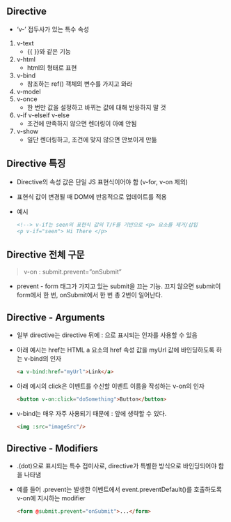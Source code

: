 ## Directive

- ‘v-’ 접두사가 있는 특수 속성
1. v-text
    - {{ }}와 같은 기능
2. v-html
    - html의 형태로 표현
3. v-bind
    - 참조하는 ref() 객체의 변수를 가지고 와라
4. v-model
5. v-once
    - 한 번만 값을 설정하고 바뀌는 값에 대해 반응하지 말 것
6. v-if v-elseif  v-else
    - 조건에 만족하지 않으면 렌더링이 아예 안됨
7. v-show
    - 일단 렌더링하고, 조건에 맞지 않으면 안보이게 만듦

## Directive 특징

- Directive의 속성 값은 단일 JS 표현식이어야 함 (v-for, v-on 제외)
- 표현식 값이 변경될 때 DOM에 반응적으로 업데이트를 적용
- 예시
    
    ```html
    <!--> v-if는 seen의 표현식 값의 T/F를 기반으로 <p> 요소를 제거/삽입
    <p v-if="seen"> Hi There </p>
    ```
    

## Directive 전체 구문

> v-on : submit.prevent=”onSubmit”
> 

- prevent - form 태그가 가지고 있는 submit을 끄는 기능. 끄지 않으면 submit이 form에서 한 번, onSubmit에서 한 번 총 2번이 일어난다.

## Directive - Arguments

- 일부 directive는 directive 뒤에 : 으로 표시되는 인자를 사용할 수 있음
- 아래 예시는 href는 HTML a 요소의 href 속성 값을 myUrl 값에 바인딩하도록 하는 v-bind의 인자
    
    ```html
    <a v-bind:href="myUrl">Link</a>
    ```
    
- 아래 예시의 click은 이벤트를 수신할 이벤트 이름을 작성하는 v-on의 인자
    
    ```html
    <button v-on:click="doSomething">Button</button>
    ```
    
- v-bind는 매우 자주 사용되기 때문에 : 앞에 생략할 수 있다.
    
    ```html
    <img :src="imageSrc"/>
    ```
    

## Directive - Modifiers

- .(dot)으로 표시되는 특수 접미사로, directive가 특별한 방식으로 바인딩되어야 함을 나타냄
- 예를 들어 .prevent는 발생한 이벤트에서 event.preventDefault()를 호출하도록 v-on에 지시하는 modifier
    
    ```html
    <form @submit.prevent="onSubmit">...</form>
    ```
